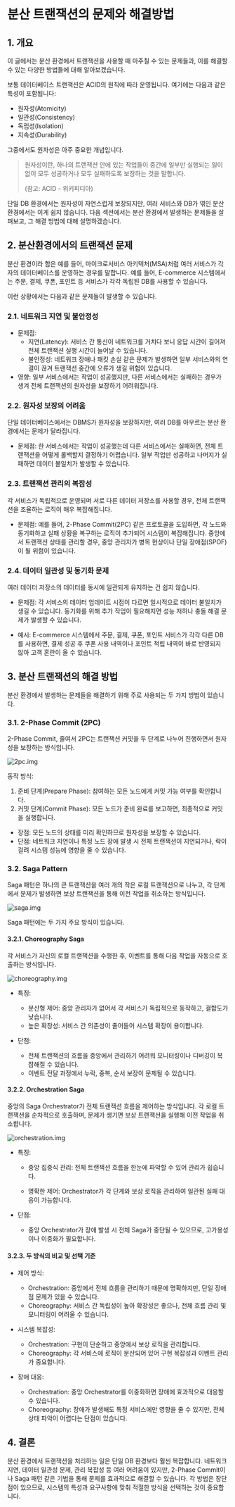 # 분산 트랜잭션의 문제와 해결방법
## 1. 개요
이 글에서는 분산 환경에서 트랜잭션을 사용할 때 마주칠 수 있는 문제들과, 이를 해결할 수 있는 다양한 방법들에 대해 알아보겠습니다.

보통 데이터베이스 트랜잭션은 ACID의 원칙에 따라 운영됩니다.
여기에는 다음과 같은 특성이 포함됩니다:

- 원자성(Atomicity)
- 일관성(Consistency)
- 독립성(Isolation)
- 지속성(Durability)

그중에서도 원자성은 아주 중요한 개념입니다.

> 원자성이란, 하나의 트랜잭션 안에 있는 작업들이 중간에 일부만 실행되는 일이 없이 모두 성공하거나 모두 실패하도록 보장하는 것을 말합니다. 
> 
> (참고: ACID - 위키피디아)

단일 DB 환경에서는 원자성이 자연스럽게 보장되지만, 여러 서비스와 DB가 엮인 분산 환경에서는 이게 쉽지 않습니다.
다음 섹션에서는 분산 환경에서 발생하는 문제들을 살펴보고, 그 해결 방법에 대해 설명하겠습니다.

## 2. 분산환경에서의 트랜잭션 문제
분산 환경이라 함은 예를 들어, 마이크로서비스 아키텍처(MSA)처럼 여러 서비스가 각자의 데이터베이스를 운영하는 경우를 말합니다.
예를 들어, E-commerce 시스템에서는 주문, 결제, 쿠폰, 포인트 등 서비스가 각각 독립된 DB를 사용할 수 있습니다.

이런 상황에서는 다음과 같은 문제들이 발생할 수 있습니다.

### 2.1. 네트워크 지연 및 불안정성
- 문제점:
  - 지연(Latency): 서비스 간 통신이 네트워크를 거치다 보니 응답 시간이 길어져 전체 트랜잭션 실행 시간이 늘어날 수 있습니다.
  - 불안정성: 네트워크 장애나 패킷 손실 같은 문제가 발생하면 일부 서비스와의 연결이 끊겨 트랜잭션 중간에 오류가 생길 위험이 있습니다.
- 영향: 일부 서비스에서는 작업이 성공했지만, 다른 서비스에서는 실패하는 경우가 생겨 전체 트랜잭션의 원자성을 보장하기 어려워집니다.

### 2.2. 원자성 보장의 어려움
단일 데이터베이스에서는 DBMS가 원자성을 보장하지만, 여러 DB를 아우르는 분산 환경에서는 문제가 달라집니다.

- 문제점: 한 서비스에서는 작업이 성공했는데 다른 서비스에서는 실패하면, 전체 트랜잭션을 어떻게 롤백할지 결정하기 어렵습니다. 일부 작업만 성공하고 나머지가 실패하면 데이터 불일치가 발생할 수 있습니다.

### 2.3. 트랜잭션 관리의 복잡성
각 서비스가 독립적으로 운영되며 서로 다른 데이터 저장소를 사용할 경우, 전체 트랜잭션을 조율하는 로직이 매우 복잡해집니다.

- 문제점: 예를 들어, 2-Phase Commit(2PC) 같은 프로토콜을 도입하면, 각 노드와 동기화하고 실패 상황을 복구하는 로직이 추가되어 시스템이 복잡해집니다.
중앙에서 트랜잭션 상태를 관리할 경우, 중앙 관리자가 병목 현상이나 단일 장애점(SPOF)이 될 위험이 있습니다.

### 2.4. 데이터 일관성 및 동기화 문제
여러 데이터 저장소의 데이터를 동시에 일관되게 유지하는 건 쉽지 않습니다.

- 문제점:
각 서비스의 데이터 업데이트 시점이 다르면 일시적으로 데이터 불일치가 생길 수 있습니다.
동기화를 위해 추가 작업이 필요해지면 성능 저하나 충돌 해결 문제가 발생할 수 있습니다.

- 예시:
E-commerce 시스템에서 주문, 결제, 쿠폰, 포인트 서비스가 각각 다른 DB를 사용하면, 결제 성공 후 쿠폰 사용 내역이나 포인트 적립 내역이 바로 반영되지 않아 고객 혼란이 올 수 있습니다.

## 3. 분산 트랜잭션의 해결 방법
분산 환경에서 발생하는 문제들을 해결하기 위해 주로 사용되는 두 가지 방법이 있습니다.

### 3.1. 2-Phase Commit (2PC)
2-Phase Commit, 줄여서 2PC는 트랜잭션 커밋을 두 단계로 나누어 진행하면서 원자성을 보장하는 방식입니다.

![2pc.img](./assets/images/2pc.png)

동작 방식:

1. 준비 단계(Prepare Phase): 참여하는 모든 노드에게 커밋 가능 여부를 확인합니다.
2. 커밋 단계(Commit Phase): 모든 노드가 준비 완료를 보고하면, 최종적으로 커밋을 실행합니다.

- 장점: 모든 노드의 상태를 미리 확인하므로 원자성을 보장할 수 있습니다.
- 단점: 네트워크 지연이나 특정 노드 장애 발생 시 전체 트랜잭션이 지연되거나, 락이 걸려 시스템 성능에 영향을 줄 수 있습니다.

### 3.2. Saga Pattern
Saga 패턴은 하나의 큰 트랜잭션을 여러 개의 작은 로컬 트랜잭션으로 나누고, 각 단계에서 문제가 발생하면 보상 트랜잭션을 통해 이전 작업을 취소하는 방식입니다.

![saga.img](./assets/images/saga.png)

Saga 패턴에는 두 가지 주요 방식이 있습니다.

#### 3.2.1. Choreography Saga
각 서비스가 자신의 로컬 트랜잭션을 수행한 후, 이벤트를 통해 다음 작업을 자동으로 호출하는 방식입니다.

![choreography.img](./assets/images/Choreography.png)

- 특징:

  - 분산형 제어: 중앙 관리자가 없어서 각 서비스가 독립적으로 동작하고, 결합도가 낮습니다.
  - 높은 확장성: 서비스 간 의존성이 줄어들어 시스템 확장이 용이합니다.
  
- 단점:
  - 전체 트랜잭션의 흐름을 중앙에서 관리하기 어려워 모니터링이나 디버깅이 복잡해질 수 있습니다.
  - 이벤트 전달 과정에서 누락, 중복, 순서 보장이 문제될 수 있습니다.
  
#### 3.2.2. Orchestration Saga
중앙의 Saga Orchestrator가 전체 트랜잭션 흐름을 제어하는 방식입니다. 각 로컬 트랜잭션을 순차적으로 호출하며, 문제가 생기면 보상 트랜잭션을 실행해 이전 작업을 취소합니다.

![orchestration.img](./assets/images/orchestration.png)

- 특징:

  - 중앙 집중식 관리: 전체 트랜잭션 흐름을 한눈에 파악할 수 있어 관리가 쉽습니다.
  
  - 명확한 제어: Orchestrator가 각 단계와 보상 로직을 관리하여 일관된 실패 대응이 가능합니다.
  
- 단점:
  - 중앙 Orchestrator가 장애 발생 시 전체 Saga가 중단될 수 있으므로, 고가용성이나 이중화가 필요합니다.

#### 3.2.3. 두 방식의 비교 및 선택 기준
- 제어 방식:
  - Orchestration: 중앙에서 전체 흐름을 관리하기 때문에 명확하지만, 단일 장애점 문제가 있을 수 있습니다.
  - Choreography: 서비스 간 독립성이 높아 확장성은 좋으나, 전체 흐름 관리 및 모니터링이 어려울 수 있습니다.
  
- 시스템 복잡성:
  - Orchestration: 구현이 단순하고 중앙에서 보상 로직을 관리합니다.
  - Choreography: 각 서비스에 로직이 분산되어 있어 구현 복잡성과 이벤트 관리가 중요합니다.
  
- 장애 대응:
  - Orchestration: 중앙 Orchestrator를 이중화하면 장애에 효과적으로 대응할 수 있습니다.
  - Choreography: 장애가 발생해도 특정 서비스에만 영향을 줄 수 있지만, 전체 상태 파악이 어렵다는 단점이 있습니다.

## 4. 결론
분산 환경에서 트랜잭션을 처리하는 일은 단일 DB 환경보다 훨씬 복잡합니다. 네트워크 지연, 데이터 일관성 문제, 관리 복잡성 등 여러 어려움이 있지만, 2-Phase Commit이나 Saga 패턴 같은 기법을 통해 문제를 효과적으로 해결할 수 있습니다.
각 방법은 장단점이 있으므로, 시스템의 특성과 요구사항에 맞춰 적절한 방식을 선택하는 것이 중요합니다.